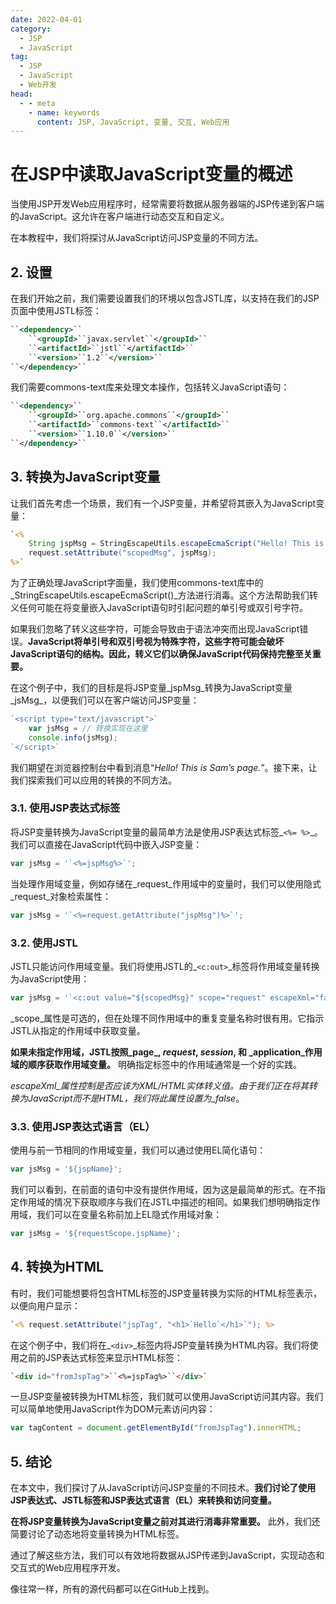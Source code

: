 ```yaml
---
date: 2022-04-01
category:
  - JSP
  - JavaScript
tag:
  - JSP
  - JavaScript
  - Web开发
head:
  - - meta
    - name: keywords
      content: JSP, JavaScript, 变量, 交互, Web应用
---
```


# 在JSP中读取JavaScript变量的概述

当使用JSP开发Web应用程序时，经常需要将数据从服务器端的JSP传递到客户端的JavaScript。这允许在客户端进行动态交互和自定义。

在本教程中，我们将探讨从JavaScript访问JSP变量的不同方法。

## 2. 设置

在我们开始之前，我们需要设置我们的环境以包含JSTL库，以支持在我们的JSP页面中使用JSTL标签：

```xml
``<dependency>``
    ``<groupId>``javax.servlet``</groupId>``
    ``<artifactId>``jstl``</artifactId>``
    ``<version>``1.2``</version>``
``</dependency>``
```

我们需要commons-text库来处理文本操作，包括转义JavaScript语句：

```xml
``<dependency>``
    ``<groupId>``org.apache.commons``</groupId>``
    ``<artifactId>``commons-text``</artifactId>``
    ``<version>``1.10.0``</version>``
``</dependency>``
```

## 3. 转换为JavaScript变量

让我们首先考虑一个场景，我们有一个JSP变量，并希望将其嵌入为JavaScript变量：

```jsp
`<%
    String jspMsg = StringEscapeUtils.escapeEcmaScript("Hello! This is Sam's page.");
    request.setAttribute("scopedMsg", jspMsg);
%>`
```

为了正确处理JavaScript字面量，我们使用commons-text库中的_StringEscapeUtils.escapeEcmaScript()_方法进行消毒。这个方法帮助我们转义任何可能在将变量嵌入JavaScript语句时引起问题的单引号或双引号字符。

如果我们忽略了转义这些字符，可能会导致由于语法冲突而出现JavaScript错误。**JavaScript将单引号和双引号视为特殊字符，这些字符可能会破坏JavaScript语句的结构。因此，转义它们以确保JavaScript代码保持完整至关重要。**

在这个例子中，我们的目标是将JSP变量_jspMsg_转换为JavaScript变量_jsMsg_，以便我们可以在客户端访问JSP变量：

```javascript
`<script type="text/javascript">`
    var jsMsg = // 转换实现在这里
    console.info(jsMsg);
`</script>`
```

我们期望在浏览器控制台中看到消息“_Hello! This is Sam’s page._”。接下来，让我们探索我们可以应用的转换的不同方法。

### 3.1. 使用JSP表达式标签

将JSP变量转换为JavaScript变量的最简单方法是使用JSP表达式标签_`<%= %>`_。我们可以直接在JavaScript代码中嵌入JSP变量：

```javascript
var jsMsg = '`<%=jspMsg%>`';
```

当处理作用域变量，例如存储在_request_作用域中的变量时，我们可以使用隐式_request_对象检索属性：

```javascript
var jsMsg = '`<%=request.getAttribute("jspMsg")%>`';
```

### 3.2. 使用JSTL

JSTL只能访问作用域变量。我们将使用JSTL的_`<c:out>`_标签将作用域变量转换为JavaScript使用：

```javascript
var jsMsg = '`<c:out value="${scopedMsg}" scope="request" escapeXml="false"/>`';
```

_scope_属性是可选的，但在处理不同作用域中的重复变量名称时很有用。它指示JSTL从指定的作用域中获取变量。

**如果未指定作用域，JSTL按照_page_, _request_, _session_, 和 _application_作用域的顺序获取作用域变量。** 明确指定标签中的作用域通常是一个好的实践。

_escapeXml_属性控制是否应该为XML/HTML实体转义值。由于我们正在将其转换为JavaScript而不是HTML，我们将此属性设置为_false_。

### 3.3. 使用JSP表达式语言（EL）

使用与前一节相同的作用域变量，我们可以通过使用EL简化语句：

```javascript
var jsMsg = '${jspName}';
```

我们可以看到，在前面的语句中没有提供作用域，因为这是最简单的形式。在不指定作用域的情况下获取顺序与我们在JSTL中描述的相同。如果我们想明确指定作用域，我们可以在变量名称前加上EL隐式作用域对象：

```javascript
var jsMsg = '${requestScope.jspName}';
```

## 4. 转换为HTML

有时，我们可能想要将包含HTML标签的JSP变量转换为实际的HTML标签表示，以便向用户显示：

```jsp
`<% request.setAttribute("jspTag", "<h1>`Hello`</h1>`"); %>
```

在这个例子中，我们将在_`<div>`_标签内将JSP变量转换为HTML内容。我们将使用之前的JSP表达式标签来显示HTML标签：

```html
`<div id="fromJspTag">``<%=jspTag%>``</div>`
```

一旦JSP变量被转换为HTML标签，我们就可以使用JavaScript访问其内容。我们可以简单地使用JavaScript作为DOM元素访问内容：

```javascript
var tagContent = document.getElementById("fromJspTag").innerHTML;
```

## 5. 结论

在本文中，我们探讨了从JavaScript访问JSP变量的不同技术。**我们讨论了使用JSP表达式、JSTL标签和JSP表达式语言（EL）来转换和访问变量。**

**在将JSP变量转换为JavaScript变量之前对其进行消毒非常重要。** 此外，我们还简要讨论了动态地将变量转换为HTML标签。

通过了解这些方法，我们可以有效地将数据从JSP传递到JavaScript，实现动态和交互式的Web应用程序开发。

像往常一样，所有的源代码都可以在GitHub上找到。